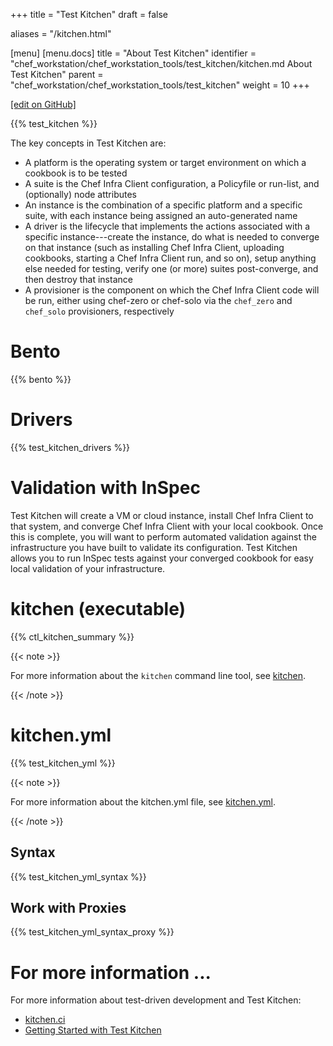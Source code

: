 +++
title = "Test Kitchen"
draft = false

aliases = "/kitchen.html"

[menu]
  [menu.docs]
    title = "About Test Kitchen"
    identifier = "chef_workstation/chef_workstation_tools/test_kitchen/kitchen.md About Test Kitchen"
    parent = "chef_workstation/chef_workstation_tools/test_kitchen"
    weight = 10
+++    

[\[edit on GitHub\]](https://github.com/chef/chef-web-docs/blob/master/content/kitchen.md)

{{% test_kitchen %}}

The key concepts in Test Kitchen are:

-   A platform is the operating system or target environment on which a
    cookbook is to be tested
-   A suite is the Chef Infra Client configuration, a Policyfile or
    run-list, and (optionally) node attributes
-   An instance is the combination of a specific platform and a specific
    suite, with each instance being assigned an auto-generated name
-   A driver is the lifecycle that implements the actions associated
    with a specific instance---create the instance, do what is needed to
    converge on that instance (such as installing Chef Infra Client,
    uploading cookbooks, starting a Chef Infra Client run, and so on),
    setup anything else needed for testing, verify one (or more) suites
    post-converge, and then destroy that instance
-   A provisioner is the component on which the Chef Infra Client code
    will be run, either using chef-zero or chef-solo via the `chef_zero`
    and `chef_solo` provisioners, respectively

Bento
=====

{{% bento %}}

Drivers
=======

{{% test_kitchen_drivers %}}

Validation with InSpec
======================

Test Kitchen will create a VM or cloud instance, install Chef Infra
Client to that system, and converge Chef Infra Client with your local
cookbook. Once this is complete, you will want to perform automated
validation against the infrastructure you have built to validate its
configuration. Test Kitchen allows you to run InSpec tests against your
converged cookbook for easy local validation of your infrastructure.

kitchen (executable)
====================

{{% ctl_kitchen_summary %}}

{{< note >}}

For more information about the `kitchen` command line tool, see
[kitchen](/ctl_kitchen/).

{{< /note >}}

kitchen.yml
===========

{{% test_kitchen_yml %}}

{{< note >}}

For more information about the kitchen.yml file, see
[kitchen.yml](/config_yml_kitchen.html).

{{< /note >}}

Syntax
------

{{% test_kitchen_yml_syntax %}}

Work with Proxies
-----------------

{{% test_kitchen_yml_syntax_proxy %}}

For more information ...
========================

For more information about test-driven development and Test Kitchen:

-   [kitchen.ci](https://kitchen.ci/)
-   [Getting Started with Test
    Kitchen](https://kitchen.ci/docs/getting-started/introduction/)
